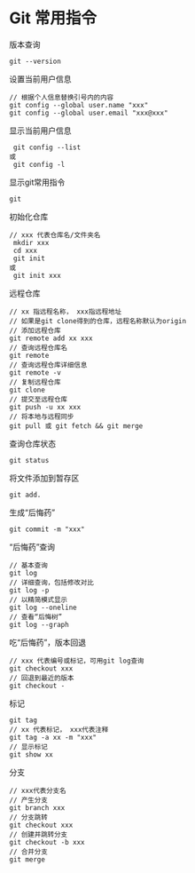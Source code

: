 # Git 常用指令

版本查询

    git --version

设置当前用户信息

    // 根据个人信息替换引号内的内容
    git config --global user.name "xxx"
    git config --global user.email "xxx@xxx"

显示当前用户信息

     git config --list
    或
     git config -l

显示git常用指令

    git

初始化仓库

    // xxx 代表仓库名/文件夹名
     mkdir xxx
     cd xxx
     git init
    或
     git init xxx

远程仓库

    // xx 指远程名称， xxx指远程地址
    // 如果是git clone得到的仓库，远程名称默认为origin
    // 添加远程仓库
    git remote add xx xxx
    // 查询远程仓库名
    git remote
    // 查询远程仓库详细信息
    git remote -v
    // 复制远程仓库
    git clone
    // 提交至远程仓库
    git push -u xx xxx
    // 将本地与远程同步
    git pull 或 git fetch && git merge

查询仓库状态

    git status

将文件添加到暂存区

    git add.

生成“后悔药”

    git commit -m "xxx"

“后悔药”查询

    // 基本查询
    git log
    // 详细查询，包括修改对比
    git log -p
    // 以精简模式显示
    git log --oneline
    // 查看“后悔树”
    git log --graph

吃“后悔药”，版本回退

    // xxx 代表编号或标记，可用git log查询
    git checkout xxx
    // 回退到最近的版本
    git checkout -

标记

    git tag
    // xx 代表标记， xxx代表注释
    git tag -a xx -m "xxx"
    // 显示标记
    git show xx

分支

``` 
// xxx代表分支名
// 产生分支
git branch xxx
// 分支跳转
git checkout xxx
// 创建并跳转分支
git checkout -b xxx
// 合并分支
git merge
```